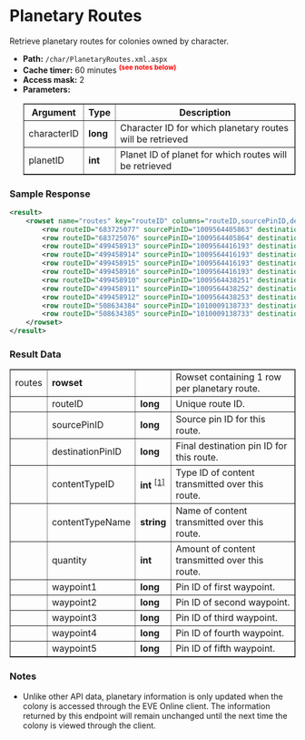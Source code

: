 # Planetary Routes
Retrieve planetary routes for colonies owned by character.

* __Path:__ ``/char/PlanetaryRoutes.xml.aspx``
* __Cache timer:__ 60 minutes <sup style="color: red; font-weight: bold">(see notes below)</sup>
* __Access mask:__ 2
* __Parameters:__
    <table border="1">
        <tbody>
            <tr>
                <th>Argument</th>
                <th>Type</th>
                <th>Description</th>
            </tr>
            <tr>
                <td>characterID</td>
                <td><strong>long</strong></td>
                <td>Character ID for which planetary routes will be retrieved</td>
            </tr>
            <tr>
                <td>planetID</td>
                <td><strong>int</strong></td>
                <td>Planet ID of planet for which routes will be retrieved</td>
            </tr>
        </tbody>
    </table>

### Sample Response

```xml
<result>
    <rowset name="routes" key="routeID" columns="routeID,sourcePinID,destinationPinID,contentTypeID,contentTypeName,quantity,waypoint1,waypoint2,waypoint3,waypoint4,waypoint5">
        <row routeID="683725077" sourcePinID="1009564405863" destinationPinID="1009564416193" contentTypeID="2308" contentTypeName="Suspended Plasma" quantity="45672" waypoint1="0" waypoint2="0" waypoint3="0" waypoint4="0" waypoint5="0"/>
        <row routeID="683725076" sourcePinID="1009564405864" destinationPinID="1009564416193" contentTypeID="2306" contentTypeName="Non-CS Crystals" quantity="27720" waypoint1="0" waypoint2="0" waypoint3="0" waypoint4="0" waypoint5="0"/>
        <row routeID="499458913" sourcePinID="1009564416193" destinationPinID="1009564438251" contentTypeID="2308" contentTypeName="Suspended Plasma" quantity="3000" waypoint1="0" waypoint2="0" waypoint3="0" waypoint4="0" waypoint5="0"/>
        <row routeID="499458914" sourcePinID="1009564416193" destinationPinID="1009564438252" contentTypeID="2306" contentTypeName="Non-CS Crystals" quantity="3000" waypoint1="0" waypoint2="0" waypoint3="0" waypoint4="0" waypoint5="0"/>
        <row routeID="499458915" sourcePinID="1009564416193" destinationPinID="1009564438253" contentTypeID="2401" contentTypeName="Chiral Structures" quantity="40" waypoint1="0" waypoint2="0" waypoint3="0" waypoint4="0" waypoint5="0"/>
        <row routeID="499458916" sourcePinID="1009564416193" destinationPinID="1009564438253" contentTypeID="2389" contentTypeName="Plasmoids" quantity="40" waypoint1="0" waypoint2="0" waypoint3="0" waypoint4="0" waypoint5="0"/>
        <row routeID="499458910" sourcePinID="1009564438251" destinationPinID="1009564416193" contentTypeID="2389" contentTypeName="Plasmoids" quantity="20" waypoint1="0" waypoint2="0" waypoint3="0" waypoint4="0" waypoint5="0"/>
        <row routeID="499458911" sourcePinID="1009564438252" destinationPinID="1009564416193" contentTypeID="2401" contentTypeName="Chiral Structures" quantity="20" waypoint1="0" waypoint2="0" waypoint3="0" waypoint4="0" waypoint5="0"/>
        <row routeID="499458912" sourcePinID="1009564438253" destinationPinID="1009564416193" contentTypeID="9840" contentTypeName="Transmitter" quantity="5" waypoint1="0" waypoint2="0" waypoint3="0" waypoint4="0" waypoint5="0"/>
        <row routeID="508634384" sourcePinID="1010009138733" destinationPinID="1009564438251" contentTypeID="2308" contentTypeName="Suspended Plasma" quantity="3000" waypoint1="1009564416193" waypoint2="0" waypoint3="0" waypoint4="0" waypoint5="0"/>
        <row routeID="508634385" sourcePinID="1010009138733" destinationPinID="1009564438253" contentTypeID="2389" contentTypeName="Plasmoids" quantity="40" waypoint1="1009564416193" waypoint2="0" waypoint3="0" waypoint4="0" waypoint5="0"/>
    </rowset>
</result>
```  

### Result Data

<table border="1">
    <tbody>
        <tr>
            <td>routes</td>
            <td><strong>rowset</strong></td>
            <td></td>
            <td>Rowset containing 1 row per planetary route.</td>
        </tr>
        <tr>
            <td></td>
            <td>routeID</td>
            <td><strong>long</strong></td>
            <td>Unique route ID.</td>
        </tr>
        <tr>
            <td></td>
            <td>sourcePinID</td>
            <td><strong>long</strong></td>
            <td>Source pin ID for this route.</td>
        </tr>
        <tr>
            <td></td>
            <td>destinationPinID</td>
            <td><strong>long</strong></td>
            <td>Final destination pin ID for this route.</td>
        </tr>
        <tr>
            <td></td>
            <td>contentTypeID</td>
            <td>
            	<strong>int</strong>
                <sup>
                    <a href="../../sde/yaml/yaml_typeIDs.html" title="Inventory Types file">[1]</a>
                </sup>
	        </td>
            <td>Type ID of content transmitted over this route.</td>
        </tr>
        <tr>
            <td></td>
            <td>contentTypeName</td>
            <td><strong>string</strong></td>
            <td>Name of content transmitted over this route.</td>
        </tr>
        <tr>
            <td></td>
            <td>quantity</td>
            <td><strong>int</strong></td>
            <td>Amount of content transmitted over this route.</td>
        </tr>
        <tr>
            <td></td>
            <td>waypoint1</td>
            <td><strong>long</strong></td>
            <td>Pin ID of first waypoint.</td>
        </tr>
        <tr>
            <td></td>
            <td>waypoint2</td>
            <td><strong>long</strong></td>
            <td>Pin ID of second waypoint.</td>
        </tr>
        <tr>
            <td></td>
            <td>waypoint3</td>
            <td><strong>long</strong></td>
            <td>Pin ID of third waypoint.</td>
        </tr>
        <tr>
            <td></td>
            <td>waypoint4</td>
            <td><strong>long</strong></td>
            <td>Pin ID of fourth waypoint.</td>
        </tr>
        <tr>
            <td></td>
            <td>waypoint5</td>
            <td><strong>long</strong></td>
            <td>Pin ID of fifth waypoint.</td>
        </tr>
    </tbody>
</table>

### Notes

* Unlike other API data, planetary information is only updated when the colony is accessed through the EVE Online client.  The information returned by this endpoint will remain unchanged until the next time the colony is viewed through the client.
